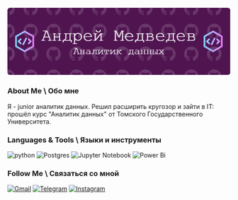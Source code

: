 ![Header](https://github.com/medvedev806/medvedev806/blob/main/header.PNG)

### About Me \ Обо мне
Я  - junior аналитик данных. 
Решил расширить кругозор и зайти в IT: прошёл курс "Аналитик данных" от Томского Государственного Университета.    


### Languages & Tools \ Языки и инструменты
![python](https://img.shields.io/badge/-Python-69b5cc?style=for-the-badge&logo=Python)
![Postgres](https://img.shields.io/badge/postgres-%23316192.svg?style=for-the-badge&logo=postgresql&logoColor=white)
![Jupyter Notebook](https://img.shields.io/badge/jupyter-%23FA0F00.svg?style=for-the-badge&logo=jupyter&logoColor=white)
![Power Bi](https://img.shields.io/badge/power_bi-F2C811?style=for-the-badge&logo=powerbi&logoColor=black)

### Follow Me \ Связаться со мной
[![Gmail](https://img.shields.io/badge/-mail-69b5cc?style=for-the-badge&logo=Gmail)](mailto:ap.medvedev806@gmail.com)
[![Telegram](https://img.shields.io/badge/-Telegram-69b5cc?style=for-the-badge&logo=Telegram)](https://t.me/gorilla_88)
[![Instagram](https://img.shields.io/badge/-Instagram-69b5cc?style=for-the-badge&logo=Instagram)](https://www.instagram.com/closedunder)
